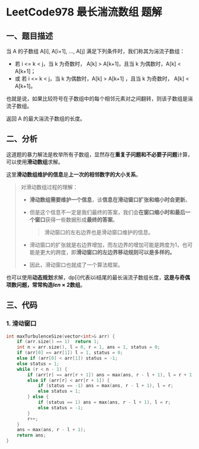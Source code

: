 # LeetCode978 最长湍流数组 题解

## 一、题目描述

当 A 的子数组 A[i], A[i+1], ..., A[j] 满足下列条件时，我们称其为湍流子数组：

+ 若 i <= k < j，当 k 为奇数时， A[k] > A[k+1]，且当 k 为偶数时，A[k] < A[k+1]；
+ 或 若 i <= k < j，当 k 为偶数时，A[k] > A[k+1] ，且当 k 为奇数时， A[k] < A[k+1]。

也就是说，如果比较符号在子数组中的每个相邻元素对之间翻转，则该子数组是湍流子数组。

返回 A 的最大湍流子数组的长度。



## 二、分析

这道题的暴力解法是枚举所有子数组，显然存在**重复子问题和不必要子问题**计算，可以使用**滑动数组**求解。

这里**滑动数组维护的信息**是**上一次的相邻数字的大小关系**。

> 对滑动数组过程的理解：
>
> + **滑动数组需要维护一个信息**，该**信息在滑动窗口扩张和缩小时会更新**。
>
> + 但是这个信息不一定是我们最终的答案，我们会**在窗口缩小时和最后一个窗口**获得一些数据形成**最终的答案**。
>
>   > 滑动窗口的左右边界也是滑动窗口维护的信息。
>
> + 滑动窗口的扩张就是右边界增加，而左边界的增加可能是跨度为1，也可能是更大的跨度，即**滑动窗口的左边界移动规则可以是多样的。**
>
> + 因此，滑动窗口也就成了一个算法框架。

也可以使用**动态规划**求解，dp[i]代表以i结尾的最长湍流子数组长度，**这是与奇偶项数问题，常常构造$len\times2$数组**。

## 三、代码

### 1. 滑动窗口

```c++
int maxTurbulenceSize(vector<int>& arr) {
    if (arr.size() == 1)  return 1;
    int n = arr.size(), l = 0, r = 1, ans = 1, status = 0;
    if (arr[0] == arr[1]) l = 1, status = 0;
    else if (arr[0] < arr[1]) status = -1;
    else status = 1;
    while (r < n - 1) {
        if (arr[r] == arr[r + 1]) ans = max(ans, r - l + 1), l = r + 1, statu
        else if (arr[r] < arr[r + 1]) {
            if (status == -1) ans = max(ans, r - l + 1), l = r;
            else status = 1;
        } else {
            if (status == 1) ans = max(ans, r - l + 1), l = r;
            else status = -1;
        }
        r++;
    }
    ans = max(ans, r - l + 1);
    return ans;
}
```

